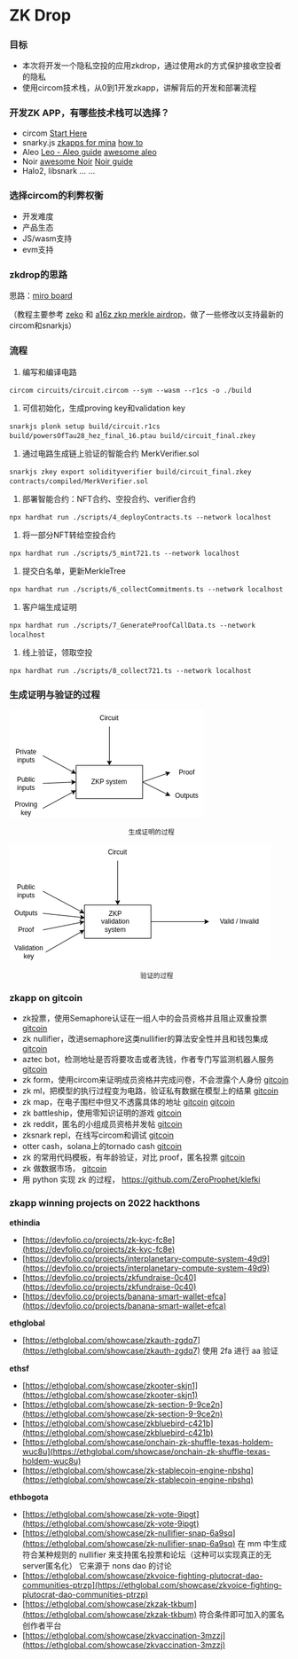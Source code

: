 # ZK Drop

### 目标

- 本次将开发一个隐私空投的应用zkdrop，通过使用zk的方式保护接收空投者的隐私
- 使用circom技术栈，从0到1开发zkapp，讲解背后的开发和部署流程

### 开发ZK APP，有哪些技术栈可以选择？

- circom   [Start Here](https://docs.circom.io/)
- snarky.js  [zkapps for mina](https://zkappsformina.com/)   [how to](https://docs.minaprotocol.com/zkapps/how-to-write-a-zkapp)
- Aleo   [Leo - Aleo guide](https://developer.aleo.org/getting_started)   [awesome aleo](https://github.com/howardwu/awesome-aleo)
- Noir  [awesome Noir](https://github.com/noir-lang/awesome-noir)   [Noir guide](https://docs.aztec.network/developers/noir)
- Halo2, libsnark … …

### 选择circom的利弊权衡

- 开发难度
- 产品生态
- JS/wasm支持
- evm支持

### zkdrop的思路

思路：[miro board](https://miro.com/app/board/uXjVOCOM9cg=/?invite_link_id=79946175165)

（教程主要参考 [zeko](https://github.com/enricobottazzi/Zeko) 和 [a16z zkp merkle airdrop](https://github.com/a16z/zkp-merkle-airdrop-contracts)，做了一些修改以支持最新的circom和snarkjs）

### 流程

1. 编写和编译电路 

`circom circuits/circuit.circom --sym --wasm --r1cs -o ./build`

1. 可信初始化，生成proving key和validation key

`snarkjs plonk setup build/circuit.r1cs build/powersOfTau28_hez_final_16.ptau build/circuit_final.zkey`

1. 通过电路生成链上验证的智能合约 MerkVerifier.sol

`snarkjs zkey export solidityverifier build/circuit_final.zkey contracts/compiled/MerkVerifier.sol`

1. 部署智能合约：NFT合约、空投合约、verifier合约

`npx hardhat run ./scripts/4_deployContracts.ts --network localhost`

1. 将一部分NFT转给空投合约

`npx hardhat run ./scripts/5_mint721.ts --network localhost`

1. 提交白名单，更新MerkleTree

`npx hardhat run ./scripts/6_collectCommitments.ts --network localhost`

1. 客户端生成证明

`npx hardhat run ./scripts/7_GenerateProofCallData.ts --network localhost`

1. 线上验证，领取空投

`npx hardhat run ./scripts/8_collect721.ts --network localhost`

### 生成证明与验证的过程

![                                  生成证明的过程](pics/process_of_proving.png)

                                  生成证明的过程

![                                     验证的过程](pics/process_of_validating.png)

                                     验证的过程

### zkapp on gitcoin

- zk投票，使用Semaphore认证在一组人中的会员资格并且阻止双重投票 [gitcoin](https://gitcoin.co/grants/7822/zero-voting-a-privacy-focused-voting-system)
- zk nullifier，改进semaphore这类nullifier的算法安全性并且和钱包集成  [gitcoin](https://gitcoin.co/grants/7638/zk-nullifiers-new-cryptography-for-sybil-resistan)
- aztec bot，检测地址是否将要攻击或者洗钱，作者专门写监测机器人服务  [gitcoin](https://gitcoin.co/grants/7322/forta-bots-funding-money-laundering-through-aztec)
- zk form，使用circom来证明成员资格并完成问卷，不会泄露个人身份  [gitcoin](https://gitcoin.co/grants/7223/zkforms-proof-of-humanity)
- zk ml，把模型的执行过程变为电路，验证私有数据在模型上的结果 [gitcoin](https://gitcoin.co/grants/4847/zkml)
- zk map，在电子围栏中但又不透露具体的地址 [gitcoin](https://gitcoin.co/grants/5781/zkmaps-proof-of-location)  [gitcoin](https://gitcoin.co/grants/5613/zk-locale-privacy-preserving-proof-of-presence)
- zk battleship，使用零知识证明的游戏 [gitcoin](https://gitcoin.co/grants/5397/battlezips-v2-zero-knowledge-state-channel-battle)
- zk reddit，匿名的小组成员资格并发帖  [gitcoin](https://gitcoin.co/grants/5133/zk-reddit)
- zksnark repl，在线写circom和调试  [gitcoin](https://gitcoin.co/grants/5121/zkrepl-an-online-playground-for-zero-knowledge-ci)
- otter cash，solana上的tornado cash  [gitcoin](https://gitcoin.co/grants/5013/otter-cash-cheap-zk-on-solana)
- zk 的常用代码模板，有年龄验证，对比 proof，匿名投票   [gitcoin](https://gitcoin.co/grants/4858/zk-block-boilerplate-tools-to-bootstrap-zk-dapps)
- zk 做数据市场， [gitcoin](https://gitcoin.co/grants/4850/zk-data-marketplace)
- 用 python 实现 zk 的过程， https://github.com/ZeroProphet/klefki

### zkapp winning projects on 2022 hackthons

**ethindia**

- [https://devfolio.co/projects/zk-kyc-fc8e](https://devfolio.co/projects/zk-kyc-fc8e)
- [https://devfolio.co/projects/interplanetary-compute-system-49d9](https://devfolio.co/projects/interplanetary-compute-system-49d9)
- [https://devfolio.co/projects/zkfundraise-0c40](https://devfolio.co/projects/zkfundraise-0c40)
- [https://devfolio.co/projects/banana-smart-wallet-efca](https://devfolio.co/projects/banana-smart-wallet-efca)

**ethglobal**

- [https://ethglobal.com/showcase/zkauth-zgdq7](https://ethglobal.com/showcase/zkauth-zgdq7)   使用 2fa 进行 aa 验证

**ethsf**

- [https://ethglobal.com/showcase/zkooter-skjn1](https://ethglobal.com/showcase/zkooter-skjn1)
- [https://ethglobal.com/showcase/zk-section-9-9ce2n](https://ethglobal.com/showcase/zk-section-9-9ce2n)
- [https://ethglobal.com/showcase/zkbluebird-c421b](https://ethglobal.com/showcase/zkbluebird-c421b)
- [https://ethglobal.com/showcase/onchain-zk-shuffle-texas-holdem-wuc8u](https://ethglobal.com/showcase/onchain-zk-shuffle-texas-holdem-wuc8u)
- [https://ethglobal.com/showcase/zk-stablecoin-engine-nbshq](https://ethglobal.com/showcase/zk-stablecoin-engine-nbshq)

**ethbogota**

- [https://ethglobal.com/showcase/zk-vote-9ipgt](https://ethglobal.com/showcase/zk-vote-9ipgt)
- [https://ethglobal.com/showcase/zk-nullifier-snap-6a9sq](https://ethglobal.com/showcase/zk-nullifier-snap-6a9sq) 在 mm 中生成符合某种规则的 nullifier 来支持匿名投票和论坛（这种可以实现真正的无server匿名化） 它来源于 nons dao 的讨论
- [https://ethglobal.com/showcase/zkvoice-fighting-plutocrat-dao-communities-ptrzp](https://ethglobal.com/showcase/zkvoice-fighting-plutocrat-dao-communities-ptrzp)
- [https://ethglobal.com/showcase/zkzak-tkbum](https://ethglobal.com/showcase/zkzak-tkbum)  符合条件即可加入的匿名创作者平台
- [https://ethglobal.com/showcase/zkvaccination-3mzzj](https://ethglobal.com/showcase/zkvaccination-3mzzj)